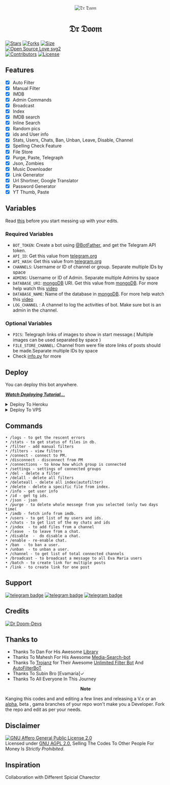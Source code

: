 <p align="center">
  <img src="https://telegra.ph/file/3a7ff2efd3deab9b4b397.jpg" alt="𝔇𝔯 𝔇𝔬𝔬𝔪">
</p>
<h1 align="center">
  <b>𝔇𝔯 𝔇𝔬𝔬𝔪</b>
</h1>


[![Stars](https://img.shields.io/github/stars/SpideyserTG/HulkBusterBot?style=curve-square&color=red)](https://github.com/SpideyserTG/HulkBusterBot/stargazers)
[![Forks](https://img.shields.io/github/forks/SpideyserTG/HulkBusterBot?style=curve-square&color=red)](https://github.com/SpideyserTG/HulkBusterBot/fork)
[![Size](https://img.shields.io/github/repo-size/SpideyserTG/HulkBusterBot?style=curve-square&color=green)](https://github.com/SpideyserTG/HulkBusterBot/)   
[![Open Source Love svg2](https://badges.frapsoft.com/os/v2/open-source.svg?v=103)](https://github.com/SpiderserTG/HulkBusterBot)   
[![Contributors](https://img.shields.io/github/contributors/SpideyserTG/HulkBusterBot?style=curve-square&color=green)](https://github.com/SpideyserTG/HulkBusterBot/graphs/contributors)
[![License](https://img.shields.io/badge/License-AGPL-blue)](https://github.com/SpiderserTG/HulkBusterBot/blob/main/LICENSE)

## Features

- [x] Auto Filter
- [x] Manual Filter
- [x] IMDB
- [x] Admin Commands
- [x] Broadcast
- [x] Index
- [x] IMDB search
- [x] Inline Search
- [x] Random pics
- [x] ids and User info 
- [x] Stats, Users, Chats, Ban, Unban, Leave, Disable, Channel
- [x] Spelling Check Feature
- [x] File Store
- [x] Purge, Paste, Telegraph
- [x] Json, Zombies
- [x] Music Downloader
- [x] Link Generator
- [x] Url Shortner, Google Translator
- [x] Password Generator
- [x] YT Thumb, Paste
## Variables

Read [this](https://telegram.dog/TeamEvamaria/12) before you start messing up with your edits.

### Required Variables
* `BOT_TOKEN`: Create a bot using [@BotFather](https://telegram.dog/BotFather), and get the Telegram API token.
* `API_ID`: Get this value from [telegram.org](https://my.telegram.org/apps)
* `API_HASH`: Get this value from [telegram.org](https://my.telegram.org/apps)
* `CHANNELS`: Username or ID of channel or group. Separate multiple IDs by space
* `ADMINS`: Username or ID of Admin. Separate multiple Admins by space
* `DATABASE_URI`: [mongoDB](https://www.mongodb.com) URI. Get this value from [mongoDB](https://www.mongodb.com). For more help watch this [video](https://youtu.be/1G1XwEOnxxo)
* `DATABASE_NAME`: Name of the database in [mongoDB](https://www.mongodb.com). For more help watch this [video](https://youtu.be/1G1XwEOnxxo)
* `LOG_CHANNEL` : A channel to log the activities of bot. Make sure bot is an admin in the channel.
### Optional Variables
* `PICS`: Telegraph links of images to show in start message.( Multiple images can be used separated by space )
* `FILE_STORE_CHANNEL`: Channel from were file store links of posts should be made.Separate multiple IDs by space
* Check [info.py](https://github.com/SpideyserTG/Hulkbusterbot/blob/master/info.py) for more


## Deploy
You can deploy this bot anywhere.

<i>**[Watch Deploying Tutorial...](https://youtu.be/1G1XwEOnxxo)**</i>

<details><summary>Deploy To Heroku</summary>
<p>
<br>
<a href="https://telegram.dog/XTZ_HerokuBot?start=RXZhbWFyaWFURy9FdmFNYXJpYSBtYXN0ZXI">
  <img src="https://www.herokucdn.com/deploy/button.svg" alt="Deploy">
</a>
</p>
</details>

<details><summary>Deploy To VPS</summary>
<p>
<pre>
git clone https://github.com/SpideyserTG/Hulkbusterbot
# Install Packages
pip3 install -U -r requirements.txt
Edit info.py with variables as given below then run bot
python3 bot.py
</pre>
</p>
</details>


## Commands
```
• /logs - to get the rescent errors
• /stats - to get status of files in db.
• /filter - add manual filters
• /filters - view filters
• /connect - connect to PM.
• /disconnect - disconnect from PM
• /connections - to know how which group is connected
• /settings - settings of connected groups
• /del - delete a filter
• /delall - delete all filters
• /deleteall - delete all index(autofilter)
• /delete - delete a specific file from index.
• /info - get user info
• /id - get tg ids.
• /json - json
• /purge - to delete whole messege from you selected (only two days time(
• /imdb - fetch info from imdb.
• /users - to get list of my users and ids.
• /chats - to get list of the my chats and ids 
• /index  - to add files from a channel
• /leave  - to leave from a chat.
• /disable  -  do disable a chat.
• /enable - re-enable chat.
• /ban  - to ban a user.
• /unban  - to unban a user.
• /channel - to get list of total connected channels
• /broadcast - to broadcast a message to all Eva Maria users
• /batch - to create link for multiple posts
• /link - to create link for one post
```
## Support
[![telegram badge](https://img.shields.io/badge/Telegram-Group-30302f?style=flat&logo=telegram)](https://telegram.dog/Starkbotz)
[![telegram badge](https://img.shields.io/badge/Telegram-Group_2-30302f?style=flat&logo=telegram)](https://telegram.dog/mwpro11)
[![telegram badge](https://img.shields.io/badge/Lord_SA-30302f?style=curve-square&logo=telegram)](https://telegram.dog/lord1of5darkness9)

## Credits 
[![Dr Doom-Devs](https://img.shields.io/static/v1?label=Dr_Doom&message=Devs&color=critical)](https://telegram.dog/lord1of5darkness9)


## Thanks to 
 - Thanks To Dan For His Awesome [Library](https://github.com/pyrogram/pyrogram)
 - Thanks To Mahesh For His Awesome [Media-Search-bot](https://github.com/Mahesh0253/Media-Search-bot)
 - Thanks To [Trojanz](https://github.com/trojanzhex) for Their Awesome [Unlimited Filter Bot](https://github.com/TroJanzHEX/Unlimited-Filter-Bot) And [AutoFilterBoT](https://github.com/trojanzhex/auto-filter-bot)
 - Thanks To Subin Bro [Evamaria]✓
 - Thanks To All Everyone In This Journey

<p align="center">
  <b>Note</b>
</p>

Kanging this codes and and editing a few lines and releasing a V.x  or an [alpha](https://telegram.dog/subin_works/204), beta , gama branches of your repo won't make you a Developer.
Fork the repo and edit as per your needs.

## Disclaimer
[![GNU Affero General Public License 2.0](https://www.gnu.org/graphics/agplv3-155x51.png)](https://www.gnu.org/licenses/agpl-3.0.en.html#header)    
Licensed under [GNU AGPL 2.0.](https://github.com/SpideyserTG/hulkbuster/blob/master/LICENSE)
Selling The Codes To Other People For Money Is *Strictly Prohibited*.

## Inspiration
 Collaboration with Different Spicial Charector 
